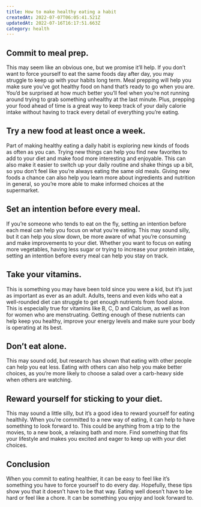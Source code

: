 ```yaml
---
title: How to make healthy eating a habit
createdAt: 2022-07-07T06:05:41.521Z
updatedAt: 2022-07-16T16:17:51.663Z
category: health
---
```


## Commit to meal prep.

This may seem like an obvious one, but we promise it’ll help. If you don’t want to force yourself to eat the same foods day after day, you may struggle to keep up with your habits long term. Meal prepping will help you make sure you’ve got healthy food on hand that’s ready to go when you are. You’d be surprised at how much better you’ll feel when you’re not running around trying to grab something unhealthy at the last minute. Plus, prepping your food ahead of time is a great way to keep track of your daily calorie intake without having to track every detail of everything you’re eating.

## Try a new food at least once a week.

Part of making healthy eating a daily habit is exploring new kinds of foods as often as you can. Trying new things can help you find new favorites to add to your diet and make food more interesting and enjoyable. This can also make it easier to switch up your daily routine and shake things up a bit, so you don’t feel like you’re always eating the same old meals. Giving new foods a chance can also help you learn more about ingredients and nutrition in general, so you’re more able to make informed choices at the supermarket.

## Set an intention before every meal.

If you’re someone who tends to eat on the fly, setting an intention before each meal can help you focus on what you’re eating. This may sound silly, but it can help you slow down, be more aware of what you’re consuming and make improvements to your diet. Whether you want to focus on eating more vegetables, having less sugar or trying to increase your protein intake, setting an intention before every meal can help you stay on track.

## Take your vitamins.

This is something you may have been told since you were a kid, but it’s just as important as ever as an adult. Adults, teens and even kids who eat a well-rounded diet can struggle to get enough nutrients from food alone. This is especially true for vitamins like B, C, D and Calcium, as well as Iron for women who are menstruating. Getting enough of these nutrients can help keep you healthy, improve your energy levels and make sure your body is operating at its best.

## Don’t eat alone.

This may sound odd, but research has shown that eating with other people can help you eat less. Eating with others can also help you make better choices, as you’re more likely to choose a salad over a carb-heavy side when others are watching.

## Reward yourself for sticking to your diet.

This may sound a little silly, but it’s a good idea to reward yourself for eating healthily. When you’re committed to a new way of eating, it can help to have something to look forward to. This could be anything from a trip to the movies, to a new book, a relaxing bath and more. Find something that fits your lifestyle and makes you excited and eager to keep up with your diet choices.

## Conclusion

When you commit to eating healthier, it can be easy to feel like it’s something you have to force yourself to do every day. Hopefully, these tips show you that it doesn’t have to be that way. Eating well doesn’t have to be hard or feel like a chore. It can be something you enjoy and look forward to.
